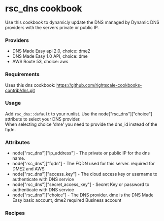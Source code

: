 # rsc_dns cookbook
Use this cookbook to dynamicly update the DNS managed by Dynamic DNS providers with the servers private or public IP.  

### Providers
* DNS Made Easy api 2.0, choice: dme2
* DNS Made Easy 1.0 API, choice: dme
* AWS Route 53, choice: aws

### Requirements
Uses this dns cookbook: https://github.com/rightscale-cookbooks-contrib/dns.git

### Usage

Add `rsc_dns::default` to your runlist.  Use the node["rsc_dns"]["choice"]  attribute to select your DNS provider.  
When selecting choice 'dme' you need to provide the dns_id instead of the fqdn.

### Attributes
* node["rsc_dns"]["ip_address"] - The private or public IP for the dns name.
* node["rsc_dns"]["fqdn"] - The FQDN used for this server.  required for DME2 and AWS
* node["rsc_dns"]["access_key"] - The cloud access key or username to authenticate with DNS service
* node["rsc_dns"]["secret_access_key"] - Secret Key or password to authenticate with DNS service
* node["rsc_dns"]["choice"] - The DNS provider. dme is the DNS Made Easy basic account, dme2 required Business account

### Recipes
